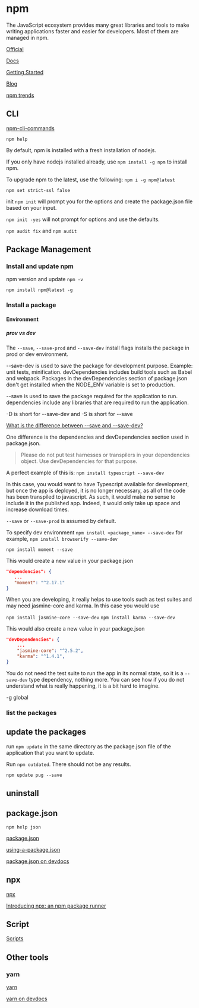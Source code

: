 # npm

The JavaScript ecosystem provides many great libraries and tools to make writing applications faster and easier for developers. Most of them are managed in npm.

[Official](https://www.npmjs.com)

[Docs](https://docs.npmjs.com)

[Getting Started](https://docs.npmjs.com/getting-started/)

[Blog](https://blog.npmjs.org)

[npm trends](https://www.npmtrends.com/)

## CLI

[npm-cli-commands](https://devdocs.io/npm-cli-commands/)

`npm help`

By default, npm is installed with a fresh installation of nodejs.

If you only have nodejs installed already, use `npm install -g npm` to install npm.

To upgrade npm to the latest, use the following:
`npm i -g npm@latest`

`npm set strict-ssl false`

init
`npm init` will prompt you for the options and create the package.json file based on your input.

`npm init -yes` will not prompt for options and use the defaults.

`npm audit fix` and `npm audit`

## Package Management

### Install and update npm

npm version and update
`npm -v`

`npm install npm@latest -g`

### Install a package

#### Environment

##### prov vs dev

The `--save`, `--save-prod` and `--save-dev` install flags installs the package in prod or dev environment.

--save-dev is used to save the package for development purpose. Example: unit tests, minification. devDependencies includes build tools such as Babel and webpack. Packages in the devDependencies section of package.json don't get installed when the NODE_ENV variable is set to production.

--save is used to save the package required for the application to run. dependencies include any libraries that are required to run the application.

-D is short for --save-dev and -S is short for --save

[What is the difference between --save and --save-dev?](https://stackoverflow.com/questions/22891211/what-is-the-difference-between-save-and-save-dev)

One difference is the dependencies and devDependencies section used in package.json.

> Please do not put test harnesses or transpilers in your dependencies object. Use devDependencies for that purpose.

A perfect example of this is: `npm install typescript --save-dev`

In this case, you would want to have Typescript available for development, but once the app is deployed, it is no longer necessary, as all of the code has been transpiled to javascript. As such, it would make no sense to include it in the published app. Indeed, it would only take up space and increase download times.

`--save` or `--save-prod` is assumed by default.

To specify dev environment `npm install <package_name> --save-dev` for example, `npm install browserify --save-dev`

`npm install moment --save`

This would create a new value in your package.json

```json
"dependencies": {
   ...
   "moment": "^2.17.1"
}
```

When you are developing, it really helps to use tools such as test suites and may need jasmine-core and karma. In this case you would use

`npm install jasmine-core --save-dev`
`npm install karma --save-dev`

This would also create a new value in your package.json

```json
"devDependencies": {
    ...
    "jasmine-core": "^2.5.2",
    "karma": "^1.4.1",
}
```

You do not need the test suite to run the app in its normal state, so it is a `--save-dev` type dependency, nothing more. You can see how if you do not understand what is really happening, it is a bit hard to imagine.

-g global

### list the packages

## update the packages

run `npm update` in the same directory as the package.json file of the application that you want to update.

Run `npm outdated`. There should not be any results.

`npm update pug --save`

## uninstall

## package.json

`npm help json`

[package.json](https://docs.npmjs.com/files/package.json)

[using-a-package.json](https://docs.npmjs.com/getting-started/using-a-package.json)

[package.json on devdocs](https://devdocs.io/npm-package-json/)

## npx

[npx](https://www.npmjs.com/package/npx)

[Introducing npx: an npm package runner](https://medium.com/@maybekatz/introducing-npx-an-npm-package-runner-55f7d4bd282b)

## Script

[Scripts](https://docs.npmjs.com/misc/scripts)

## Other tools

### yarn

[yarn](https://yarnpkg.com/en/)

[yarn on devdocs](https://devdocs.io/yarn/)
